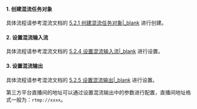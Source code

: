 #### 1. 创建混流任务对象

具体流程请参考混流文档的 [5.2.1 创建混流任务对象\|_blank](!Other_Functions/Mixer#5_2_1) 进行创建。

#### 2. 设置混流输入流

具体流程请参考混流文档的 [5.2.4 设置混流输入流\|_blank](!Other_Functions/Mixer#5_2_4) 进行设置。

#### 3. 设置混流输出

具体流程请参考混流文档的 [5.2.5 设置混流输出\|_blank](!Other_Functions/Mixer#5_2_5) 进行设置。

<div class="mk-hint">


第三方平台直播间的地址可以通过设置混流输出中的参数进行配置，直播间地址格式一般为：`rtmp://xxxx`。
</div>


